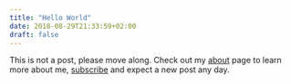 ```yaml
---
title: "Hello World"
date: 2018-08-29T21:33:59+02:00
draft: false
---
```


This is not a post, please move along. Check out my [about](/about) page to learn more about me, [subscribe](/index.xml) and expect a new post any day.
